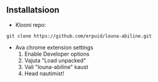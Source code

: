 ## Installatsioon

* Klooni repo:

``git clone https://github.com/erpuid/louna-abiline.git``

* Ava chrome extension settings
  1. Enable Developer options
  2. Vajuta "Load unpacked"
  3. Vali "louna-abiline" kaust
  4. Head nautimist!
